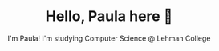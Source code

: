 <h1 align="center">Hello, Paula here 👋 </h1>

<p align="center">
 I'm Paula! I'm studying Computer Science @ Lehman College 
</p>







